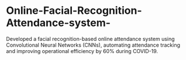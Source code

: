 # Online-Facial-Recognition-Attendance-system-
Developed a facial recognition-based online attendance system using Convolutional Neural Networks (CNNs), automating attendance tracking and improving operational efficiency by 60% during COVID-19.
